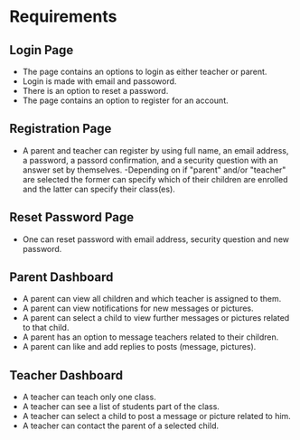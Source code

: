 ﻿# Requirements
## Login Page
- The page contains an options to login as either teacher or parent.
- Login is made with email and passoword.
- There is an option to reset a password.
- The page contains an option to register for an account.

## Registration Page
- A parent and teacher can register by using full name, an email address, a password, a passord confirmation, and a security question with an answer set by themselves.
-Depending on if "parent" and/or "teacher" are selected the former can specify which of their children are enrolled and the latter can specify their class(es).

## Reset Password Page
- One can reset password with email address, security question and new password.

## Parent Dashboard
- A parent can view all children and which teacher is assigned to them. 
- A parent can view notifications for new messages or pictures.
- A parent can select a child to view further messages or pictures related to that child.
- A parent has an option to message teachers related to their children.
- A parent can like and add replies to posts (message, pictures).

## Teacher Dashboard
- A teacher can teach only one class.
- A teacher can see a list of students part of the class.
- A teacher can select a child to post a message or picture related to him.
- A teacher can contact the parent of a selected child.
